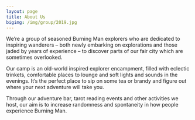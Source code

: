 ```yaml
---
layout: page
title: About Us
bigimg: /img/group/2019.jpg
---
```


We’re a group of seasoned Burning Man explorers who are dedicated to inspiring wanderers – both newly embarking on explorations and those jaded by years of experience – to discover parts of our fair city which are sometimes overlooked.

Our camp is an old-world inspired explorer encampment, filled with eclectic trinkets, comfortable places to lounge and soft lights and sounds in the evenings. It’s the perfect place to sip on some tea or brandy and figure out where your next adventure will take you.

Through our adventure bar, tarot reading events and other activities we host, our aim is to increase randomness and spontaneity in how people experience Burning Man.

